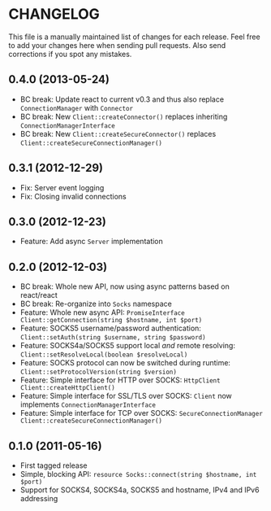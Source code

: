 # CHANGELOG

This file is a manually maintained list of changes for each release. Feel free
to add your changes here when sending pull requests. Also send corrections if
you spot any mistakes.

## 0.4.0 (2013-05-24)

* BC break: Update react to current v0.3 and thus also replace `ConnectionManager` with `Connector`
* BC break: New `Client::createConnector()` replaces inheriting `ConnectionManagerInterface`
* BC break: New `Client::createSecureConnector()` replaces `Client::createSecureConnectionManager()` 

## 0.3.1 (2012-12-29)

* Fix: Server event logging
* Fix: Closing invalid connections

## 0.3.0 (2012-12-23)

* Feature: Add async `Server` implementation

## 0.2.0 (2012-12-03)

* BC break: Whole new API, now using async patterns based on react/react
* BC break: Re-organize into `Socks` namespace
* Feature: Whole new async API: `PromiseInterface Client::getConnection(string $hostname, int $port)`
* Feature: SOCKS5 username/password authentication: `Client::setAuth(string $username, string $password)`
* Feature: SOCKS4a/SOCKS5 support local *and* remote resolving: `Client::setResolveLocal(boolean $resolveLocal)`
* Feature: SOCKS protocol can now be switched during runtime: `Client::setProtocolVersion(string $version)`
* Feature: Simple interface for HTTP over SOCKS: `HttpClient Client::createHttpClient()`
* Feature: Simple interface for SSL/TLS over SOCKS: `Client` now implements `ConnectionManagerInterface`
* Feature: Simple interface for TCP over SOCKS: `SecureConnectionManager Client::createSecureConnectionManager()`

## 0.1.0 (2011-05-16)

* First tagged release
* Simple, blocking API: `resource Socks::connect(string $hostname, int $port)`
* Support for SOCKS4, SOCKS4a, SOCKS5 and hostname, IPv4 and IPv6 addressing

